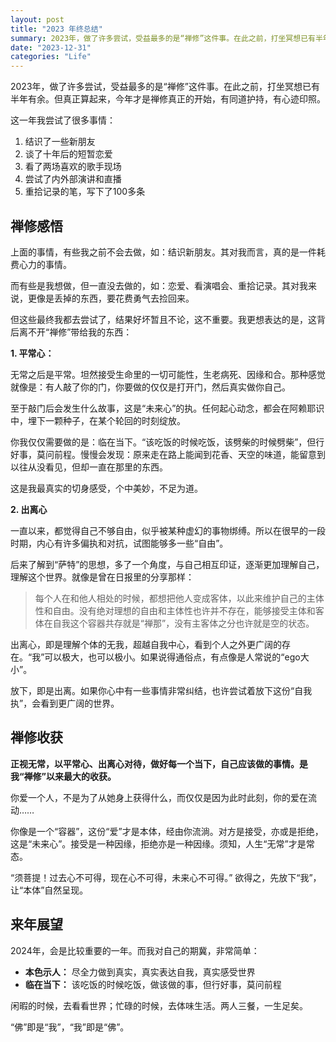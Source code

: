 ```yaml
---
layout: post
title: "2023 年终总结"
summary: 2023年，做了许多尝试，受益最多的是“禅修”这件事。在此之前，打坐冥想已有半年有余。但真正算起来，今年才是禅修真正的开始，有同道护持，有心迹印照。
date: "2023-12-31"
categories: "Life"
---
```


2023年，做了许多尝试，受益最多的是“禅修”这件事。在此之前，打坐冥想已有半年有余。但真正算起来，今年才是禅修真正的开始，有同道护持，有心迹印照。

这一年我尝试了很多事情：

1. 结识了一些新朋友
2. 谈了十年后的短暂恋爱
3. 看了两场喜欢的歌手现场
4. 尝试了内外部演讲和直播
5. 重拾记录的笔，写下了100多条

## 禅修感悟

上面的事情，有些我之前不会去做，如：结识新朋友。其对我而言，真的是一件耗费心力的事情。

而有些是我想做，但一直没去做的，如：恋爱、看演唱会、重拾记录。其对我来说，更像是丢掉的东西，要花费勇气去捡回来。

但这些最终我都去尝试了，结果好坏暂且不论，这不重要。我更想表达的是，这背后离不开“禅修”带给我的东西：

**1. 平常心：**

无常之后是平常。坦然接受生命里的一切可能性，生老病死、因缘和合。那种感觉就像是：有人敲了你的门，你要做的仅仅是打开门，然后真实做你自己。

至于敲门后会发生什么故事，这是“未来心”的执。任何起心动念，都会在阿赖耶识中，埋下一颗种子，在某个轮回的时刻绽放。

你我仅仅需要做的是：临在当下。“该吃饭的时候吃饭，该劈柴的时候劈柴”，但行好事，莫问前程。慢慢会发现：原来走在路上能闻到花香、天空的味道，能留意到以往从没看见，但却一直在那里的东西。

这是我最真实的切身感受，个中美妙，不足为道。

**2. 出离心**

一直以来，都觉得自己不够自由，似乎被某种虚幻的事物绑缚。所以在很早的一段时期，内心有许多偏执和对抗，试图能够多一些“自由”。

后来了解到“萨特”的思想，多了一个角度，与自己相互印证，逐渐更加理解自己，理解这个世界。就像是曾在日报里的分享那样：

> 每个人在和他人相处的时候，都想把他人变成客体，以此来维护自己的主体性和自由。没有绝对理想的自由和主体性也许并不存在，能够接受主体和客体在自我这个容器共存就是“禅那”，没有主客体之分也许就是空的状态。

出离心，即是理解个体的无我，超越自我中心，看到个人之外更广阔的存在。“我”可以极大，也可以极小。如果说得通俗点，有点像是人常说的“ego大小”。

放下，即是出离。如果你心中有一些事情非常纠结，也许尝试着放下这份“自我执”，会看到更广阔的世界。

## 禅修收获
**正视无常，以平常心、出离心对待，做好每一个当下，自己应该做的事情。是我“禅修”以来最大的收获。**

你爱一个人，不是为了从她身上获得什么，而仅仅是因为此时此刻，你的爱在流动……  

你像是一个“容器”，这份“爱”才是本体，经由你流淌。对方是接受，亦或是拒绝，这是“未来心”。接受是一种因缘，拒绝亦是一种因缘。须知，人生“无常”才是常态。

“须菩提！过去心不可得，现在心不可得，未来心不可得。” 欲得之，先放下“我”，让“本体”自然呈现。

## 来年展望

2024年，会是比较重要的一年。而我对自己的期冀，非常简单：

- **本色示人：** 尽全力做到真实，真实表达自我，真实感受世界
- **临在当下：** 该吃饭的时候吃饭，做该做的事，但行好事，莫问前程

闲暇的时候，去看看世界；忙碌的时候，去体味生活。两人三餐，一生足矣。

“佛”即是“我”，“我”即是“佛”。